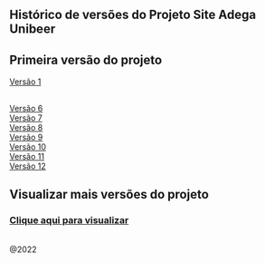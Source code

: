 ## Histórico de versões do Projeto Site Adega Unibeer

## Primeira versão do projeto  
<a href="https://github.com/caiorodrigues2804/PROJETO_SITE_Adega_UniBeer/tree/v_01">Versão 1</a>

##
<a href="https://github.com/caiorodrigues2804/PROJETO_SITE_Adega_UniBeer/tree/v_06">Versão 6</a><br/>
<a href="https://github.com/caiorodrigues2804/PROJETO_SITE_Adega_UniBeer/tree/v_07">Versão 7</a><br/>
<a href="https://github.com/caiorodrigues2804/PROJETO_SITE_Adega_UniBeer/tree/v_08">Versão 8</a><br/> 
<a href="https://github.com/caiorodrigues2804/PROJETO_SITE_Adega_UniBeer/tree/v_09">Versão 9</a><br/>
<a href="https://github.com/caiorodrigues2804/PROJETO_SITE_Adega_UniBeer/tree/v_10">Versão 10</a><br/>
<a href="https://github.com/caiorodrigues2804/PROJETO_SITE_Adega_UniBeer/tree/v_11">Versão 11</a><br/>
<a href="https://github.com/caiorodrigues2804/PROJETO_SITE_Adega_UniBeer/tree/v_12">Versão 12</a><br/>

## Visualizar mais versões do projeto
 <h3><a href="https://adegaunibeerversoes.caiorodriguesportfolios.com.br/">Clique aqui para visualizar</a></h3>
 
<br/>
@2022


	 
